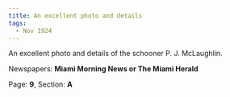 ```yaml
---  
title: An excellent photo and details  
tags:  
  - Nov 1924  
---  
```

  
An excellent photo and details of the schooner P. J. McLaughlin.  
  
Newspapers: **Miami Morning News or The Miami Herald**  
  
Page: **9**, Section: **A** 
